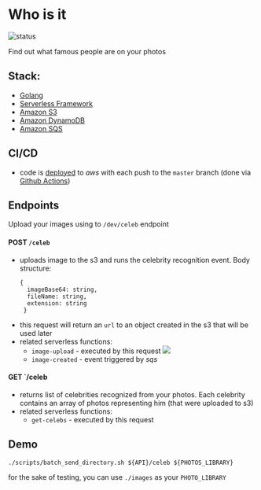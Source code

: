 # Who is it
![status](https://github.com/pietersweter/who-is-it/workflows/deploy/badge.svg)

Find out what famous people are on your photos

## Stack:
- [Golang](https://golang.org/)
- [Serverless Framework](https://www.serverless.com/)
- [Amazon S3](https://aws.amazon.com/s3/)
- [Amazon DynamoDB](https://aws.amazon.com/dynamodb/)
- [Amazon SQS](https://aws.amazon.com/sqs/)

## CI/CD
- code is [deployed](https://github.com/pietersweter/who-is-it/actions) to *aws* with each push to the `master` branch (done via [Github Actions](https://github.com/features/actions))

## Endpoints
Upload your images using to `/dev/celeb` endpoint
#### POST `/celeb`
- uploads image to the s3 and runs the celebrity recognition event. Body structure:
  ```
  {
    imageBase64: string,
    fileName: string,
    extension: string
   }
  ```
- this request will return an `url` to an object created in the s3 that will be used later
- related serverless functions:
  - `image-upload` - executed by this request
![](https://pieterweter-repository-images.s3-eu-west-1.amazonaws.com/Screenshot+2020-10-11+at+20.37.25.png) 
  - `image-created` - event triggered by *sqs*

#### GET `/celeb
- returns list of celebrities recognized from your photos. Each celebrity contains an array of photos representing him (that were uploaded to s3)
- related serverless functions:
  - `get-celebs` - executed by this request

## Demo
```
./scripts/batch_send_directory.sh ${API}/celeb ${PHOTOS_LIBRARY}
```
for the sake of testing, you can use `./images` as your `PHOTO_LIBRARY`
